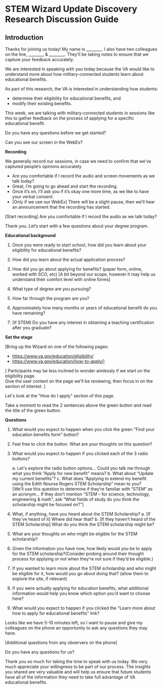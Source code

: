 # STEM Wizard Update Discovery Research Discussion Guide 

## Introduction 

Thanks for joining us today! My name is ________. I also have two colleagues on the line, ________ & ________.  They’ll be taking notes to ensure that we capture your feedback accurately. 

We are interested in speaking with you today because the VA would like to understand more about how military-connected students learn about educational benefits.  

As part of this research, the VA is interested in understanding how students:   
- determine their eligibility for educational benefits, and
- modify their existing benefits.

This week, we are talking with military-connected students in sessions like this to gather feedback on the process of applying for a specific educational benefit.

Do you have any questions before we get started?

Can you see our screen in the WebEx?

**Recording**

We generally record our sessions, in case we need to confirm that we’ve captured people’s opinions accurately
- Are you comfortable if I record the audio and screen movements as we talk today? 
-	Great, I’m going to go ahead and start the recording.
-	Once it’s on, I’ll ask you if it’s okay one more time, as we like to have your verbal consent.  
- [Only if we use our WebEx] There will be a slight pause, then we’ll hear an announcement that the recording has started. 

[Start recording]
Are you comfortable if I record the audio as we talk today? 

Thank you. Let’s start with a few questions about your degree program.

**Educational background**

1.	Once you were ready to start school, how did you learn about your eligibility for educational benefits? 

2.  How did you learn about the actual application process?

3.	How did you go about applying for benefits? (paper form, online, worked with SCO, etc) [A bit beyond our scope, however it may help us understand their comfort level with online forms]

4.	What type of degree are you pursuing?

5.	How far through the program are you?

6.	Approximately how many months or years of educational benefit do you have remaining?

7.	[If STEM] Do you have any interest in obtaining a teaching certification after you graduate?


**Set the stage**

[Bring up the Wizard on one of the following pages:
- https://www.va.gov/education/eligibility/
- https://www.va.gov/education/how-to-apply/]

[ Participants may be less inclined to wonder aimlessly if we start on the eligibility page.  
Give the user context on the page we'll be reviewing, then focus in on the section of interest. ]

Let's look at the "How do I apply" section of this page.

Take a moment to read the 2 sentences above the green button and read the title of the green button.

**Questions**  

1.	What would you expect to happen when you click the green "Find your education benefits form" button?

2.	Feel free to click the button.  What are your thoughts on this question? 

3.  What would you expect to happen if you clicked each of the 3 radio buttons?

    a.  Let's explore the radio button options… Could you talk me through what you think “Apply for new benefit” means? 
    b.  What about “Update my current benefits”?
    c. What does “Applying to extend my benefit using the Edith Nourse Rogers STEM Scholarship” mean to you?  
    [We'll use this question to determine if they’re familiar with “STEM” as an acronym… If they don’t mention “STEM – for science, technology, engineering & math”, ask “What fields of study do you think the scholarship might be focused on?”]


4.  What, if anything, have you heard about the STEM Scholarship? 
    a. [If they've heard of it] Where did hear that?
    b. [If they haven’t heard of the STEM Scholarship] What do you think the STEM scholarship might be?  

5.  What are your thoughts on who might be eligible for the STEM scholarship?

6.	Given the information you have now, how likely would you be to apply for the STEM scholarship?(Consider probing around their thought process for applying or not when they’re not sure if they’d be eligible.) 

7.	If you wanted to learn more about the STEM scholarship and who might be eligible for it, how would you go about doing that? (allow them to explore the site, if relevant)

8.	If you were actually applying for education benefits, what additional information would help you know which option you’d want to choose here?

9.	What would you expect to happen if you clicked the "Learn more about how to apply for educational benefits" link?  

Looks like we have 5-10 minutes left, so I want to pause and give my colleagues on the phone an opportunity to ask any questions they may have.

[Additional questions from any observers on the phone]

Do you have any questions for us?

Thank you so much for taking the time to speak with us today. We very much appreciate your willingness to be part of our process.  The insights you shared are very valuable and will help us ensure that future students have all of the information they need to take full advantage of VA educational benefits.
